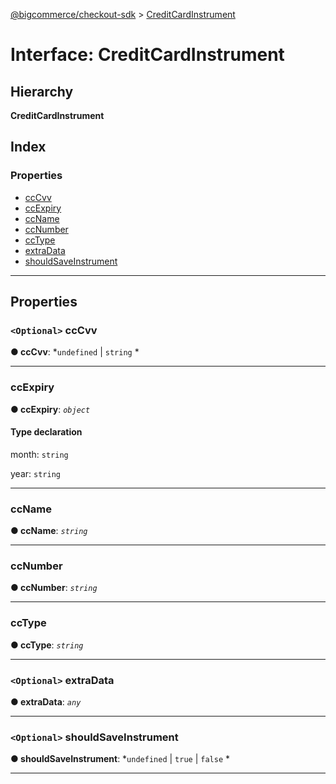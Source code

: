 [@bigcommerce/checkout-sdk](../README.md) > [CreditCardInstrument](../interfaces/creditcardinstrument.md)

# Interface: CreditCardInstrument

## Hierarchy

**CreditCardInstrument**

## Index

### Properties

* [ccCvv](creditcardinstrument.md#cccvv)
* [ccExpiry](creditcardinstrument.md#ccexpiry)
* [ccName](creditcardinstrument.md#ccname)
* [ccNumber](creditcardinstrument.md#ccnumber)
* [ccType](creditcardinstrument.md#cctype)
* [extraData](creditcardinstrument.md#extradata)
* [shouldSaveInstrument](creditcardinstrument.md#shouldsaveinstrument)

---

## Properties

<a id="cccvv"></a>

### `<Optional>` ccCvv

**● ccCvv**: *`undefined` |
`string`
*

___
<a id="ccexpiry"></a>

###  ccExpiry

**● ccExpiry**: *`object`*

#### Type declaration

 month: `string`

 year: `string`

___
<a id="ccname"></a>

###  ccName

**● ccName**: *`string`*

___
<a id="ccnumber"></a>

###  ccNumber

**● ccNumber**: *`string`*

___
<a id="cctype"></a>

###  ccType

**● ccType**: *`string`*

___
<a id="extradata"></a>

### `<Optional>` extraData

**● extraData**: *`any`*

___
<a id="shouldsaveinstrument"></a>

### `<Optional>` shouldSaveInstrument

**● shouldSaveInstrument**: *`undefined` |
`true` |
`false`
*

___

